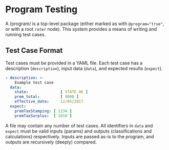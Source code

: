 # Program Testing
<!--
  Copyright (C) 2014-2023 Ryan Specialty, LLC.

  This file is part of TAME.

  Copying and distribution of this file, with or without modification, are
  permitted in any medium without royalty provided the copyright notice and
  this notice are preserved.  This file is offered as-is, without warranty
  of any kind.
-->

A /program/ is a top-level package (either marked as with `@program="true"`,
or with a root `rater` node).  This system provides a means of writing and
running test cases.


## Test Case Format
Test cases must be provided in a YAML file.  Each test case has a
description (`description`), input data (`data`), and expected results
(`expect`).

```yaml
- description: >-
    Example test case
  data:
    state:              [ STATE_AK ]
    prem_total:         [ 9000 ]
    effective_date:     12/05/2017
  expect:
    premTaxStamping: [ 1234 ]
    premTaxSurplus:  [ 1010 ]
```

A file may contain any number of test cases.  All identifiers in `data` and
`expect` must be valid inputs (params) and outputs (classifications and
calculations) respectively.  Inputs are passed as-is to the program, and
outputs are recursively (deeply) compared.
